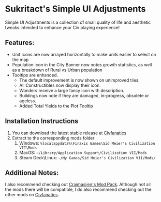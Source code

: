# Sukritact's Simple UI Adjustments

Simple UI Adjustments is a collection of small quality of life and aesthetic tweaks intended to enhance your Civ playing experience!

## Features:
* Unit Icons are now arrayed horizontally to make units easier to select on the map
* Population icon in the City Banner now notes growth statistics, as well as a breakdown of Rural vs Urban population
* Tooltips are enhanced.
  * The default improvement is now shown on unimproved tiles.
  * All Constructibles now display their icon.
  * Wonders receive a large fancy icon with description.
  * Buildings now note if they are damaged, in-progress, obsolete or ageless.
  * Added Total Yields to the Plot Tooltip


## Installation Instructions
1. You can download the latest stable release at [Civfanatics](https://forums.civfanatics.com/resources/sukritacts-simple-ui-adjustments.31860/)
2. Extract to the corresponding mods folder
    1. Windows: `%localappdata%\Firaxis Games\Sid Meier's Civilization VII\Mods`
    2. MacOS: `~/Library/Application Support/Civilization VII/Mods`
    3. Steam Deck\Linux: `~/My Games/Sid Meier's Civilization VII/Mods/`

## Additional Notes:
I also recommend checking out [Craimasjien's Mod Pack](https://github.com/craimasjien/civ7-craimasjiens-mod-pack). Although not all the mods there will be compatible, I do also recommend checking out the other mods on [Civfanatics](https://forums.civfanatics.com/forums/released-mods.660/).